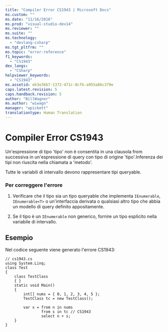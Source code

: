 ```yaml
---
title: "Compiler Error CS1943 | Microsoft Docs"
ms.custom: ""
ms.date: "11/16/2016"
ms.prod: "visual-studio-dev14"
ms.reviewer: ""
ms.suite: ""
ms.technology: 
  - "devlang-csharp"
ms.tgt_pltfrm: ""
ms.topic: "error-reference"
f1_keywords: 
  - "CS1943"
dev_langs: 
  - "CSharp"
helpviewer_keywords: 
  - "CS1943"
ms.assetid: eb3e36b7-1372-471c-8cfb-a955a86c379e
caps.latest.revision: 5
caps.handback.revision: 5
author: "BillWagner"
ms.author: "wiwagn"
manager: "wpickett"
translationtype: Human Translation
---
```

# Compiler Error CS1943
Un'espressione di tipo 'tipo' non è consentita in una clausola from successiva in un'espressione di query con tipo di origine 'tipo'.Inferenza dei tipi non riuscita nella chiamata a 'metodo'.  
  
 Tutte le variabili di intervallo devono rappresentare tipi queryable.  
  
### Per correggere l'errore  
  
1.  Verificare che il tipo sia un tipo queryable che implementa `IEnumerable`, `IEnumerable<T>` o un'interfaccia derivata o qualsiasi altro tipo che abbia un modello di query definito appositamente.  
  
2.  Se il tipo è un `IEnumerable` non generico, fornire un tipo esplicito nella variabile di intervallo.  
  
## Esempio  
 Nel codice seguente viene generato l'errore CS1943:  
  
```  
// cs1943.cs  
using System.Linq;  
class Test  
{  
    class TestClass  
    { }  
    static void Main()  
    {  
        int[] nums = { 0, 1, 2, 3, 4, 5 };  
        TestClass tc = new TestClass();  
  
        var x = from n in nums  
                from s in tc // CS1943  
                select n + s;  
    }  
}  
```